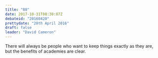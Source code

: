 ```yaml
---
title: "08"
date: 2017-10-31T08:30:07Z
debateid: "20160420"
prettydate: "20th April 2016"
draft: false
leader: "David Cameron"
---
```


There will always be people who want to keep things exactly as they are, but the benefits of academies are clear.